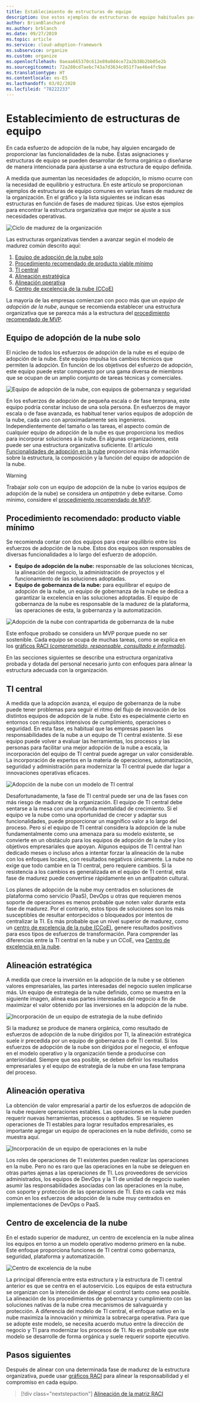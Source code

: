 ```yaml
---
title: Establecimiento de estructuras de equipo
description: Use estos ejemplos de estructuras de equipo habituales para encontrar la estructura organizativa que mejor se adapte a sus necesidades operativas.
author: BrianBlanchard
ms.author: brblanch
ms.date: 09/27/2019
ms.topic: article
ms.service: cloud-adoption-framework
ms.subservice: organize
ms.custom: organize
ms.openlocfilehash: 0aeaa665370c612e89a0d4ce72a2b38b2bb05e2b
ms.sourcegitcommit: 72a280cd7aebc743a7d3634c051f7ae46e4fc9ae
ms.translationtype: HT
ms.contentlocale: es-ES
ms.lasthandoff: 03/02/2020
ms.locfileid: "78222233"
---
```

<!-- cSpell:ignore ccoe -->

# <a name="establish-team-structures"></a>Establecimiento de estructuras de equipo

En cada esfuerzo de adopción de la nube, hay alguien encargado de proporcionar las funcionalidades de la nube. Estas asignaciones y estructuras de equipo se pueden desarrollar de forma orgánica o diseñarse de manera intencionada para ajustarse a una estructura de equipo definida.

A medida que aumentan las necesidades de adopción, lo mismo ocurre con la necesidad de equilibrio y estructura. En este artículo se proporcionan ejemplos de estructuras de equipo comunes en varias fases de madurez de la organización. En el gráfico y la lista siguientes se indican esas estructuras en función de fases de madurez típicas. Use estos ejemplos para encontrar la estructura organizativa que mejor se ajuste a sus necesidades operativas.

![Ciclo de madurez de la organización](../_images/ready/org-ready-maturity.png)

Las estructuras organizativas tienden a avanzar según el modelo de madurez común descrito aquí:

1. [Equipo de adopción de la nube solo](#cloud-adoption-team-only)
2. [Procedimiento recomendado de producto viable mínimo](#best-practice-minimum-viable-product-mvp)
3. [TI central](#central-it)
4. [Alineación estratégica](#strategic-alignment)
5. [Alineación operativa](#operational-alignment)
6. [Centro de excelencia de la nube (CCoE)](#cloud-center-of-excellence)

La mayoría de las empresas comienzan con poco más que un *equipo de adopción de la nube*, aunque se recomienda establecer una estructura organizativa que se parezca más a la estructura del [procedimiento recomendado de MVP](#best-practice-minimum-viable-product-mvp).

## <a name="cloud-adoption-team-only"></a>Equipo de adopción de la nube solo

El núcleo de todos los esfuerzos de adopción de la nube es el equipo de adopción de la nube. Este equipo impulsa los cambios técnicos que permiten la adopción. En función de los objetivos del esfuerzo de adopción, este equipo puede estar compuesto por una gama diversa de miembros que se ocupan de un amplio conjunto de tareas técnicas y comerciales.

![Equipo de adopción de la nube, con equipos de gobernanza y seguridad](../_images/ready/org-ready-adoption-only.png)

En los esfuerzos de adopción de pequeña escala o de fase temprana, este equipo podría constar incluso de una sola persona. En esfuerzos de mayor escala o de fase avanzada, es habitual tener varios equipos de adopción de la nube, cada uno con aproximadamente seis ingenieros. Independientemente del tamaño o las tareas, el aspecto común de cualquier equipo de adopción de la nube es que proporciona los medios para incorporar soluciones a la nube. En algunas organizaciones, esta puede ser una estructura organizativa suficiente. El artículo [Funcionalidades de adopción en la nube](./cloud-adoption.md) proporciona más información sobre la estructura, la composición y la función del equipo de adopción de la nube.

> [!WARNING]
> Trabajar *solo* con un equipo de adopción de la nube (o varios equipos de adopción de la nube) se considera un *antipatrón* y debe evitarse. Como mínimo, considere el [procedimiento recomendado de MVP](#best-practice-minimum-viable-product-mvp).

## <a name="best-practice-minimum-viable-product-mvp"></a>Procedimiento recomendado: producto viable mínimo

Se recomienda contar con dos equipos para crear equilibrio entre los esfuerzos de adopción de la nube. Estos dos equipos son responsables de diversas funcionalidades a lo largo del esfuerzo de adopción.

- **Equipo de adopción de la nube:** responsable de las soluciones técnicas, la alineación del negocio, la administración de proyectos y el funcionamiento de las soluciones adoptadas.
- **Equipo de gobernanza de la nube:** para equilibrar el equipo de adopción de la nube, un equipo de gobernanza de la nube se dedica a garantizar la excelencia en las soluciones adoptadas. El equipo de gobernanza de la nube es responsable de la madurez de la plataforma, las operaciones de esta, la gobernanza y la automatización.

![Adopción de la nube con contrapartida de gobernanza de la nube](../_images/ready/org-ready-best-practice.png)

Este enfoque probado se considera un MVP porque puede no ser sostenible. Cada equipo se ocupa de muchas tareas, como se explica en los [gráficos RACI (*comprometido, responsable, consultado e informado*)](./raci-alignment.md).

En las secciones siguientes se describe una estructura organizativa probada y dotada del personal necesario junto con enfoques para alinear la estructura adecuada con la organización.

## <a name="central-it"></a>TI central

A medida que la adopción avanza, el equipo de gobernanza de la nube puede tener problemas para seguir el ritmo del flujo de innovación de los distintos equipos de adopción de la nube. Esto es especialmente cierto en entornos con requisitos intensivos de cumplimiento, operaciones o seguridad. En esta fase, es habitual que las empresas pasen las responsabilidades de la nube a un equipo de TI central existente. Si ese equipo puede volver a evaluar las herramientas, los procesos y las personas para facilitar una mejor adopción de la nube a escala, la incorporación del equipo de TI central puede agregar un valor considerable. La incorporación de expertos en la materia de operaciones, automatización, seguridad y administración para modernizar la TI central puede dar lugar a innovaciones operativas eficaces.

![Adopción de la nube con un modelo de TI central](../_images/ready/org-ready-central-it.png)

Desafortunadamente, la fase de TI central puede ser una de las fases con más riesgo de madurez de la organización. El equipo de TI central debe sentarse a la mesa con una profunda mentalidad de crecimiento. Si el equipo ve la nube como una oportunidad de crecer y adaptar sus funcionalidades, puede proporcionar un magnífico valor a lo largo del proceso. Pero si el equipo de TI central considera la adopción de la nube fundamentalmente como una amenaza para su modelo existente, se convierte en un obstáculo para los equipos de adopción de la nube y los objetivos empresariales que apoyan. Algunos equipos de TI central han dedicado meses o incluso años a intentar forzar la alineación de la nube con los enfoques locales, con resultados negativos únicamente. La nube no exige que todo cambie en la TI central, pero requiere cambios. Si la resistencia a los cambios es generalizada en el equipo de TI central, esta fase de madurez puede convertirse rápidamente en un antipatrón cultural.

Los planes de adopción de la nube muy centrados en soluciones de plataforma como servicio (PaaS), DevOps u otras que requieren menos soporte de operaciones es menos probable que noten valor durante esta fase de madurez. Por el contrario, estos tipos de soluciones son los más susceptibles de resultar entorpecidos o bloqueados por intentos de centralizar la TI. Es más probable que un nivel superior de madurez, como un [centro de excelencia de la nube (CCoE)](#cloud-center-of-excellence), genere resultados positivos para esos tipos de esfuerzos de transformación. Para comprender las diferencias entre la TI central en la nube y un CCoE, vea [Centro de excelencia en la nube](./cloud-center-of-excellence.md).

## <a name="strategic-alignment"></a>Alineación estratégica

A medida que crece la inversión en la adopción de la nube y se obtienen valores empresariales, las partes interesadas del negocio suelen implicarse más. Un equipo de estrategia de la nube definido, como se muestra en la siguiente imagen, alinea esas partes interesadas del negocio a fin de maximizar el valor obtenido por las inversiones en la adopción de la nube.

![Incorporación de un equipo de estrategia de la nube definido](../_images/ready/org-ready-strategy-aligned.png)

Si la madurez se produce de manera orgánica, como resultado de esfuerzos de adopción de la nube dirigidos por TI, la alineación estratégica suele ir precedida por un equipo de gobernanza o de TI central. Si los esfuerzos de adopción de la nube son dirigidos por el negocio, el enfoque en el modelo operativo y la organización tiende a producirse con anterioridad. Siempre que sea posible, se deben definir los resultados empresariales y el equipo de estrategia de la nube en una fase temprana del proceso.

## <a name="operational-alignment"></a>Alineación operativa

La obtención de valor empresarial a partir de los esfuerzos de adopción de la nube requiere operaciones estables. Las operaciones en la nube pueden requerir nuevas herramientas, procesos o aptitudes. Si se requieren operaciones de TI estables para lograr resultados empresariales, es importante agregar un equipo de operaciones en la nube definido, como se muestra aquí.

![Incorporación de un equipo de operaciones en la nube](../_images/ready/org-ready-operations-aligned.png)

Los roles de operaciones de TI existentes pueden realizar las operaciones en la nube. Pero no es raro que las operaciones en la nube se deleguen en otras partes ajenas a las operaciones de TI. Los proveedores de servicios administrados, los equipos de DevOps y la TI de unidad de negocio suelen asumir las responsabilidades asociadas con las operaciones en la nube, con soporte y protección de las operaciones de TI. Esto es cada vez más común en los esfuerzos de adopción de la nube muy centrados en implementaciones de DevOps o PaaS.

## <a name="cloud-center-of-excellence"></a>Centro de excelencia de la nube

En el estado superior de madurez, un centro de excelencia en la nube alinea los equipos en torno a un modelo operativo moderno primero en la nube. Este enfoque proporciona funciones de TI central como gobernanza, seguridad, plataforma y automatización.

![Centro de excelencia de la nube](../_images/ready/org-ready-ccoe.png)

La principal diferencia entre esta estructura y la estructura de TI central anterior es que se centra en el autoservicio. Los equipos de esta estructura se organizan con la intención de delegar el control tanto como sea posible. La alineación de los procedimientos de gobernanza y cumplimiento con las soluciones nativas de la nube crea mecanismos de salvaguarda y protección. A diferencia del modelo de TI central, el enfoque nativo en la nube maximiza la innovación y minimiza la sobrecarga operativa. Para que se adopte este modelo, se necesita acuerdo mutuo entre la dirección de negocio y TI para modernizar los procesos de TI. No es probable que este modelo se desarrolle de forma orgánica y suele requerir soporte ejecutivo.

## <a name="next-steps"></a>Pasos siguientes

Después de alinear con una determinada fase de madurez de la estructura organizativa, puede usar [gráficos RACI](./raci-alignment.md) para alinear la responsabilidad y el compromiso en cada equipo.

> [!div class="nextstepaction"]
> [Alineación de la matriz RACI](./raci-alignment.md)
